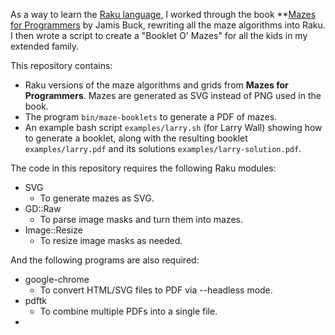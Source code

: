As a way to learn the [Raku language](https://raku.org/), I worked through the book 
**[Mazes for Programmers](https://pragprog.com/titles/jbmaze/mazes-for-programmers/) by Jamis Buck, 
rewriting all the maze algorithms into Raku. I then wrote a script to create a "Booklet O' Mazes" 
for all the kids in my extended family.

This repository contains:
- Raku versions of the maze algorithms and grids from __Mazes for Programmers__. Mazes are generated
  as SVG instead of PNG used in the book.
- The program `bin/maze-booklets` to generate a PDF of mazes.
- An example bash script `examples/larry.sh` (for Larry Wall) showing how to generate a booklet, along with
  the resulting booklet `examples/larry.pdf` and its solutions `examples/larry-solution.pdf`.

The code in this repository requires the following Raku modules:
- SVG
    - To generate mazes as SVG.
- GD::Raw
    - To parse image masks and turn them into mazes.
- Image::Resize
    - To resize image masks as needed.

And the following programs are also required:
- google-chrome
    - To convert HTML/SVG files to PDF via --headless mode.
- pdftk
    - To combine multiple PDFs into a single file.
- 
